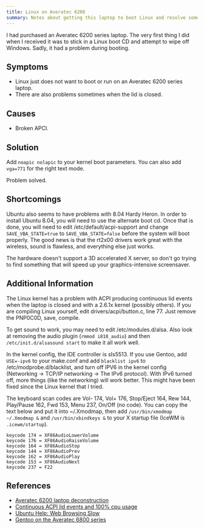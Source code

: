 ```yaml
---
title: Linux on Averatec 6200
summary: Notes about getting this laptop to boot Linux and resolve some of the hardware issues.
---
```


I had purchased an Averatec 6200 series laptop.  The very first thing I did when I received it was to stick in a Linux boot CD and attempt to wipe off Windows.  Sadly, it had a problem during booting.


Symptoms
--------

* Linux just does not want to boot or run on an Averatec 6200 series laptop.
* There are also problems sometimes when the lid is closed.


Causes
------

* Broken APCI.


Solution
--------

Add `noapic nolapic` to your kernel boot parameters.  You can also add `vga=771` for the right text mode.

Problem solved.


Shortcomings
------------

Ubuntu also seems to have problems with 8.04 Hardy Heron.  In order to install Ubuntu 8.04, you will need to use the alternate boot cd.  Once that is done, you will need to edit /etc/default/acpi-support and change `SAVE_VBA_STATE=true` to `SAVE_VBA_STATE=false` before the system will boot properly.  The good news is that the rt2x00 drivers work great with the wireless, sound is flawless, and everything else just works.

The hardware doesn't support a 3D accelerated X server, so don't go trying to find something that will speed up your graphics-intensive screensaver.


Additional Information
----------------------

The Linux kernel has a problem with ACPI producing continuous lid events when the laptop is closed and with a 2.6.1x kernel (possibly others).  If you are compiling Linux yourself, edit drivers/acpi/button.c, line 77.  Just remove the PNP0C0D, save, compile.

To get sound to work, you may need to edit /etc/modules.d/alsa.  Also look at removing the audio plugin (`rmmod i810_audio`) and then `/etc/init.d/alsasound start` to make it all work well.

In the kernel config, the IDE controller is sIs5513.  If you use Gentoo, add `USE=-ipv6` to your make.conf and add `blacklist ipv6` to /etc/modprobe.d/blacklist, and turn off IPV6 in the kernel config (Networking -> TCP/IP networking -> The IPv6 protocol).  With IPv6 turned off, more things (like the networking) will work better.  This might have been fixed since the Linux kernel that I tried.

The keyboard scan codes are Vol- 174, Vol+ 176, Stop/Eject 164, Rew 144, Play/Pause 162, Fwd 153, Menu 237, On/Off (no code).  You can copy the text below and put it into ~/.Xmodmap, then add `/usr/bin/xmodmap ~/.Xmodmap &` and `/usr/bin/xbindkeys &` to your X startup file (IceWM is `.icewm/startup`).

    keycode 174 = XF86AudioLowerVolume
    keycode 176 = XF86AudioRaiseVolume
    keycode 164 = XF86AudioStop
    keycode 144 = XF86AudioPrev
    keycode 162 = XF86AudioPlay
    keycode 153 = XF86AudioNext
    keycode 237 = F22


References
----------

* [Averatec 6200 laptop deconstruction](http://fatpenguinblog.com/scott-rippee/averatec-6200-laptop-deconstruction/)
* [Continuous ACPI lid events and 100% cpu usage](http://mindspill.net/computing/linux-notes/acpi/continuous-acpi-lid-events-and-100-cpu-usage.html)
* [Ubuntu Help: Web Browsing Slow](https://help.ubuntu.com/community/WebBrowsingSlowIPv6IPv4)
* [Gentoo on the Averatec 6800 series](http://forums.gentoo.org/viewtopic-p-2645680.html)
